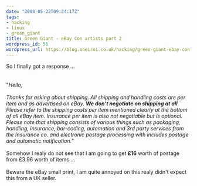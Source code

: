 ```yaml
---
date: "2008-05-22T09:34:17Z"
tags:
- hacking
- linux
- green_giant
title: Green Giant - eBay Con artists part 2
wordpress_id: 51
wordpress_url: https://blog.oneiroi.co.uk/hacking/green-giant-ebay-con-artists-part-2
---
```

<div style=''>So I finally got a response ...<br /><br /><br />"<i>Hello,<br /><br />Thanks for asking about shipping. All shipping and handling costs are per item and as advertised on eBay. <b>We don't negotiate on shipping at all</b>. Please refer to the shipping costs per item mentioned clearly at the bottom of all eBay item. Insurance per item is also not negotiable but is optional. Please note that shipping consists of various things such as packaging, handling, insurance, bar-coding, automation and 3rd party services from the Insurance co. and electronic postage processing with includes postage and automatic notification.</i>"<br /><br />Somehow I realy do not see that I am going to get <b>£16</b> worth of postage from £3.96 worth of items ...<br /><br />Beware the eBay small print, I am quite annoyed on this realy didn't expect this from a UK seller.<br /><br /><br /><br /><br /></div>
